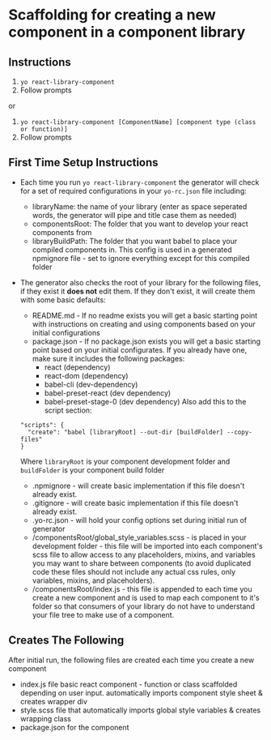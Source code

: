# Scaffolding for creating a new component in a component library

## Instructions
1. `yo react-library-component`
2. Follow prompts

or

1. `yo react-library-component [ComponentName] [component type (class or function)]`
2. Follow prompts

## First Time Setup Instructions
- Each time you run `yo react-library-component` the generator will check for a set of required configurations in your `yo-rc.json` file including:
  - libraryName: the name of your library (enter as space seperated words, the generator will pipe and title case them as needed)
  - componentsRoot:  The folder that you want to develop your react components from 
  - libraryBuildPath:  The folder that you want babel to place your compiled components in.  This config is used in a generated npmignore file - set to ignore everything except for this compiled folder
- The generator also checks the root of your library for the following files, if they exist it **does not** edit them.  If they don't exist, it will create them with some basic defaults:
  - README.md - If no readme exists you will get a basic starting point with instructions on creating and using components based on your initial configurations
  - package.json - If no package.json exists you will get a basic starting point based on your initial configurates.  If you already have one, make sure it includes the following packages:
    - react (dependency)
    - react-dom (dependency)
    - babel-cli (dev-dependency)
    - babel-preset-react (dev dependency)
    - babel-preset-stage-0 (dev dependency)
  Also add this to the script section:
  
  ```
  "scripts": {
    "create": "babel [libraryRoot] --out-dir [buildFolder] --copy-files"
  }
  ```
  
  Where `libraryRoot` is your component development folder and `buildFolder` is your component build folder
  - .npmignore - will create basic implementation if this file doesn't already exist.
  - .gitignore - will create basic implementation if this file doesn't already exist.
  - .yo-rc.json - will hold your config options set during initial run of generator
  - /componentsRoot/global_style_variables.scss - is placed in your development folder - this file will be imported into each component's scss file to allow access to any placeholders, mixins, and variables you may want to share between components (to avoid duplicated code these files should not include any actual css rules, only variables, mixins, and placeholders).
  - /componentsRoot/index.js - this file is appended to each time you create a new component and is used to map each component to it's folder so that consumers of your library do not have to understand your file tree to make use of a component.

## Creates The Following
After initial run, the following files are created each time you create a new component
- index.js file basic react component - function or class scaffolded depending on user input.  automatically imports component style sheet & creates wrapper div
- style.scss file that automatically imports global style variables & creates wrapping class
- package.json for the component
